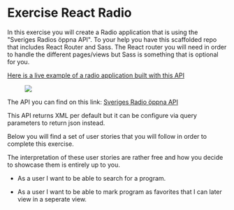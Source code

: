 # Exercise React Radio

In this exercise you will create a Radio application that is using the "Sveriges Radios öppna API". To your help you have this scaffolded repo that includes React Router and Sass. The React router you will need in order to handle the different pages/views but Sass is something that is optional for you.

[Here is a live example of a radio application built with this API](https://sradio.onrender.com/)

<figure>
  <img src="./src/assets/screenshot.png">
</figure>

The API you can find on this link: [Sveriges Radio öppna API](https://sverigesradio.se/api/documentation/v2/index.html)

This API returns XML per default but it can be configure via query parameters to return json instead.

Below you will find a set of user stories that you will follow in order to complete this exercise.

The interpretation of these user stories are rather free and how you decide to showcase them is entirely up to you.

<!-- - As a user I want to be able to see a list of all the channels. -->
<!-- - As a user I want to be able to see all the programs on a given channel during "today" and also be able to see what airs "tomorrow" and maybe some day later in the week. -->
<!-- - As a user I want to be able to see all the program that airs on a given channel. -->
<!-- - As a user I want to be able to see a list of all the categories. -->
<!-- - As a user I want to be able to see a list of all the programs in a given category. -->
- As a user I want to be able to search for a program.
<!-- - As a user I want to be able to get information on a specific program.
- As a user I want to be able to see when a specific program airs and on which channel. -->
- As a user I want to be able to mark program as favorites that I can later view in a seperate view.
